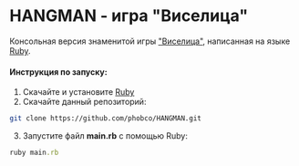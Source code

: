# HANGMAN - игра "Виселица"
Консольная версия знаменитой игры ["Виселица"](https://ru.wikipedia.org/wiki/Виселица_(игра)), написанная на языке [Ruby](https://ru.wikipedia.org/wiki/Ruby).

#### Инструкция по запуску:
1. Скачайте и установите [Ruby](https://www.ruby-lang.org/ru/downloads/)
2. Скачайте данный репозиторий:
```bash
git clone https://github.com/phobco/HANGMAN.git
```
3. Запустите файл **main.rb** с помощью Ruby:
```ruby
ruby main.rb
```
